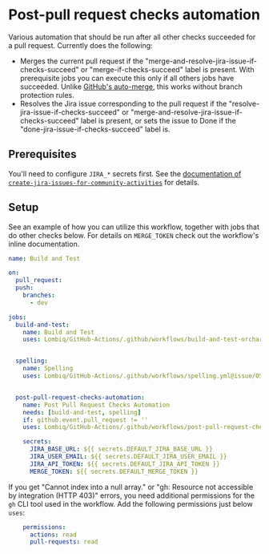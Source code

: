 # Post-pull request checks automation

Various automation that should be run after all other checks succeeded for a pull request. Currently does the following:

- Merges the current pull request if the "merge-and-resolve-jira-issue-if-checks-succeed" or "merge-if-checks-succeed" label is present. With prerequisite jobs you can execute this only if all others jobs have succeeded. Unlike [GitHub's auto-merge](https://docs.github.com/en/pull-requests/collaborating-with-pull-requests/incorporating-changes-from-a-pull-request/automatically-merging-a-pull-request), this works without branch protection rules.
- Resolves the Jira issue corresponding to the pull request if the "resolve-jira-issue-if-checks-succeed" or "merge-and-resolve-jira-issue-if-checks-succeed" label is present, or sets the issue to Done if the "done-jira-issue-if-checks-succeed" label is.

## Prerequisites

You'll need to configure `JIRA_*` secrets first. See the [documentation of `create-jira-issues-for-community-activities`](CreateJiraIssuesForCommunityActivities.md) for details.

## Setup

See an example of how you can utilize this workflow, together with jobs that do other checks below. For details on `MERGE_TOKEN` check out the workflow's inline documentation.

```yaml
name: Build and Test

on:
  pull_request:
  push:
    branches:
      - dev

jobs:
  build-and-test:
    name: Build and Test
    uses: Lombiq/GitHub-Actions/.github/workflows/build-and-test-orchard-core.yml@issue/OSOE-962


  spelling:
    name: Spelling
    uses: Lombiq/GitHub-Actions/.github/workflows/spelling.yml@issue/OSOE-962


  post-pull-request-checks-automation:
    name: Post Pull Request Checks Automation
    needs: [build-and-test, spelling]
    if: github.event.pull_request != ''
    uses: Lombiq/GitHub-Actions/.github/workflows/post-pull-request-checks-automation.yml@issue/OSOE-962

    secrets:
      JIRA_BASE_URL: ${{ secrets.DEFAULT_JIRA_BASE_URL }}
      JIRA_USER_EMAIL: ${{ secrets.DEFAULT_JIRA_USER_EMAIL }}
      JIRA_API_TOKEN: ${{ secrets.DEFAULT_JIRA_API_TOKEN }}
      MERGE_TOKEN: ${{ secrets.DEFAULT_MERGE_TOKEN }}
```

If you get "Cannot index into a null array." or "gh: Resource not accessible by integration (HTTP 403)" errors, you need additional permissions for the `gh` CLI tool used in the workflow. Add the following permissions just below `uses`:

```yaml
    permissions:
      actions: read
      pull-requests: read
```
